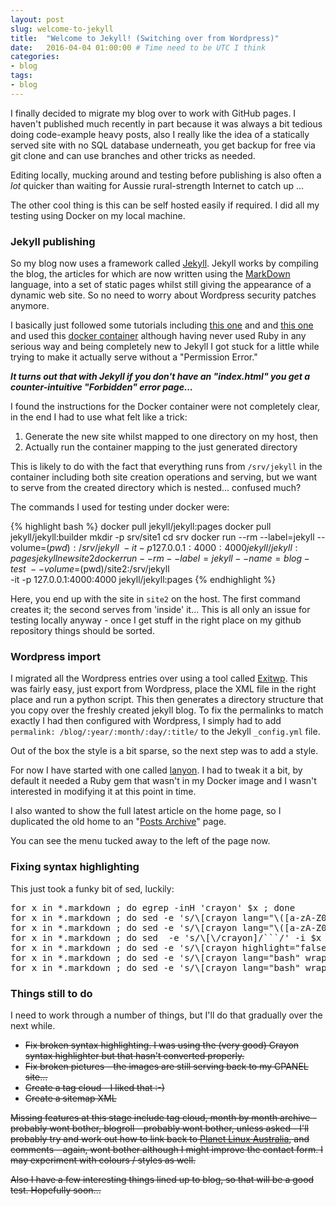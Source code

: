 ```yaml
---
layout: post
slug: welcome-to-jekyll
title:  "Welcome to Jekyll! (Switching over from Wordpress)"
date:   2016-04-04 01:00:00 # Time need to be UTC I think
categories:
- blog
tags:
- blog
---
```


I finally decided to migrate my blog over to work with GitHub pages.
I haven't published much recently in part because it was always a bit tedious 
doing code-example heavy posts, also I really like the idea of a statically
served site with no SQL database underneath, you get backup for free
via git clone and can use branches and other tricks as needed.

Editing locally, mucking around and testing before publishing is also
often a _lot_ quicker than waiting for Aussie rural-strength Internet to catch up ...

The other cool thing is this can be self hosted easily if required.
I did all my testing using Docker on my local machine.

### Jekyll publishing

So my blog now uses a framework called [Jekyll](http://jekyllrb.com).
Jekyll works by compiling the blog, the articles for which are now
written using the [MarkDown](https://daringfireball.net/projects/markdown/basics) language,
into a set of static pages whilst still giving the
appearance of a dynamic web site. So no need to worry about Wordpress security
patches anymore.

I basically just followed some tutorials including [this one](https://medium.com/@katfukui/the-design-portfolio-workflow-a94030d0b39e#.wdaxjubi0) and 
and [this one](http://fettblog.eu/blog/2014/01/02/how-to-switch-from-wordpress-to-jekyll/) 
and used this [docker container](https://github.com/jekyll/docker) although
having never used Ruby in any serious way and being completely new to Jekyll
I got stuck for a little while trying to make it actually serve without a "Permission Error."

_**It turns out that with Jekyll if you don't have an "index.html"
you get a counter-intuitive "Forbidden" error page...**_

I found the instructions for the Docker container were not completely clear,
in the end I had to use what felt like a trick:

1. Generate the new site whilst mapped to one directory on my host, then
2. Actually run the container mapping to the just generated directory

This is likely to do with the fact that everything runs from `/srv/jekyll` in the container
including both site creation operations and serving, but we want to serve from
the created directory which is nested... confused much?

The commands I used for testing under docker were:

{% highlight bash %}
docker pull jekyll/jekyll:pages
docker pull jekyll/jekyll:builder
mkdir -p srv/site1
cd srv
docker run --rm --label=jekyll --volume=$(pwd):/srv/jekyll \
  -it -p 127.0.0.1:4000:4000 jekyll/jekyll:pages jekyll new site2
docker run --rm --label=jekyll --name=blog-test \
  --volume=$(pwd)/site2:/srv/jekyll \
  -it -p 127.0.0.1:4000:4000 jekyll/jekyll:pages
{% endhighlight %}

Here, you end up with the site in ```site2``` on the host. The first command creates it; the second serves from 'inside' it...
This is all only an issue for testing locally anyway - 
once I get stuff in the right place on my github repository things should be sorted.

### Wordpress import

I migrated all the Wordpress entries over using a tool called [Exitwp](https://github.com/thomasf/exitwp).
This was fairly easy, just export from Wordpress, place the XML file
in the right place and run a python script.  This then generates a directory structure that you 
copy over the freshly created jekyll blog. To fix the permalinks to match exactly I had then configured with 
Wordpress, I simply had to add `permalink: /blog/:year/:month/:day/:title/` to the Jekyll `_config.yml` file.

Out of the box the style is a bit sparse, so the next step was to add a style.

For now I have started with one called [lanyon](https://github.com/poole/lanyon).
I had to tweak it a bit, by default it needed a Ruby gem that wasn't in my
Docker image and I wasn't interested in modifying it at this point in time.

I also wanted to show the full latest article on the home page, so I
duplicated the old home to an "[Posts Archive](/allposts.html/)" page.

You can see the menu tucked away to the left of the page now.

### Fixing syntax highlighting

This just took a funky bit of sed, luckily:

<pre>
for x in *.markdown ; do egrep -inH 'crayon' $x ; done
for x in *.markdown ; do sed -e 's/\[crayon lang="\([a-zA-Z0-9]*\)".*]$/```\1/' -i $x ; done
for x in *.markdown ; do sed -e 's/\[crayon lang="\([a-zA-Z0-9]*\)"]/```\1\n/' -i $x ; done
for x in *.markdown ; do sed  -e 's/\[\/crayon]/```/' -i $x ; done
for x in *.markdown ; do sed -e 's/\[crayon highlight="false"]$/```/' -i $x ; done
for x in *.markdown ; do sed -e 's/\[crayon lang="bash" wrap="true"]/```/' -i $x ; done
for x in *.markdown ; do sed -e 's/\[crayon lang="bash" wrap="false"]/```/' -i $x ; done
</pre>

### Things still to do

I need to work through a number of things, but I'll do that gradually over the next while.

* <strike>Fix broken syntax highlighting. I was using the (very good) Crayon syntax highlighter but that hasn't converted properly.<strike>
* Fix broken pictures - the images are still serving back to my CPANEL site...
* Create a tag cloud - I liked that :-)
* Create a sitemap XML

Missing features at this stage include tag cloud, month by month archive - probably wont bother,
blogroll - probably wont bother, unless asked - I'll probably try and work out how to link back
to [Planet Linux Australia](http://planet.linux.org.au/), and comments - again, wont bother
although I might improve the contact form. I may experiment with colours / styles as well.

Also I have a few interesting things lined up to blog, so that will be a good test. Hopefully soon...
